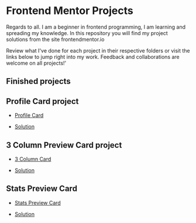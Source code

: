 # Frontend Mentor Projects

Regards to all. I am a beginner in frontend programming, I am learning and spreading my knowledge. In this repository you will find my project solutions from the site frontendmentor.io

Review what I've done for each project in their respective folders or visit the links below to jump right into my work. Feedback and collaborations are welcome on all projects!'

## Finished projects

## Profile Card project
- [Profile Card](https://obradmr.github.io/Frontend-Mentor-Projects/Profile%20Card/)

- [Solution](https://www.frontendmentor.io/solutions/html-and-css-with-flexbox-SIZe9rMOu)

## 3 Column Preview Card project
- [3 Column Card](https://obradmr.github.io/Frontend-Mentor-Projects/3%20Column%20Preview%20Card)

- [Solution](https://www.frontendmentor.io/solutions/3-column-card-component-ZNVShL5fw)

## Stats Preview Card
- [Stats Preview Card](https://obradmr.github.io/Frontend-Mentor-Projects/Stats%20Preview%20Card)

- [Solution](https://www.frontendmentor.io/solutions/stats-preview-card-mobile-first-uwUR8tnFp)